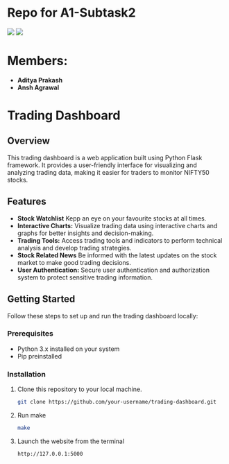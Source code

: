# Repo for A1-Subtask2
<img src="https://img.shields.io/badge/Backend-Python_Flask-green"/>

<img src="https://img.shields.io/badge/Frontend-Jinja2"/>

# Members:
- **Aditya Prakash**
- **Ansh Agrawal**
# Trading Dashboard

## Overview
This trading dashboard is a web application built using Python Flask framework. It provides a user-friendly interface for visualizing and analyzing trading data, making it easier for traders to monitor NIFTY50 stocks. 

## Features
- **Stock Watchlist** Kepp an eye on your favourite stocks at all times.
- **Interactive Charts:** Visualize trading data using interactive charts and graphs for better insights and decision-making.
- **Trading Tools:** Access trading tools and indicators to perform technical analysis and develop trading strategies.
- **Stock Related News** Be informed with the latest updates on the stock market to make good trading decisions.
- **User Authentication:** Secure user authentication and authorization system to protect sensitive trading information.

## Getting Started
Follow these steps to set up and run the trading dashboard locally:

### Prerequisites
- Python 3.x installed on your system
- Pip preinstalled

### Installation
1. Clone this repository to your local machine.
   ```bash
   git clone https://github.com/your-username/trading-dashboard.git
2. Run make
   ```bash
   make
3. Launch the website from the terminal
   ```bash
   http://127.0.0.1:5000

